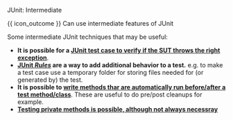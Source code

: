 <span id="title">JUnit: Intermediate</span>

<span id="prereqs"></span>

<span id="outcomes">{{ icon_outcome }} Can use intermediate features of JUnit</span>

<div id="body">

Some intermediate JUnit techniques that may be useful:
* **It is possible for a [JUnit test case to verify if the SUT throws the right exception](https://github.com/junit-team/junit4/wiki/Exception-testing)**.
* **[JUnit _Rules_](https://github.com/junit-team/junit4/wiki/Rules) are a way to add additional behavior to a test.** e.g. to make a test case use a temporary folder for storing files needed for (or generated by) the test.
* **It is possible to [write methods thar are automatically run before/after a test method/class](https://www.mkyong.com/unittest/junit-4-tutorial-1-basic-usage/)**. These are useful to do pre/post cleanups for example.
* **[Testing private methods is possible, although not always necessray](http://www.artima.com/suiterunner/private.html)**

</div>

<div id="extras">
</div>